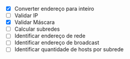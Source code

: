 - [x] Converter endereço para inteiro
- [ ] Validar IP
- [x] Validar Máscara
- [ ] Calcular subredes
- [ ] Identificar endereço de rede
- [ ] Identificar endereço de broadcast
- [ ] Identificar quantidade de hosts por subrede